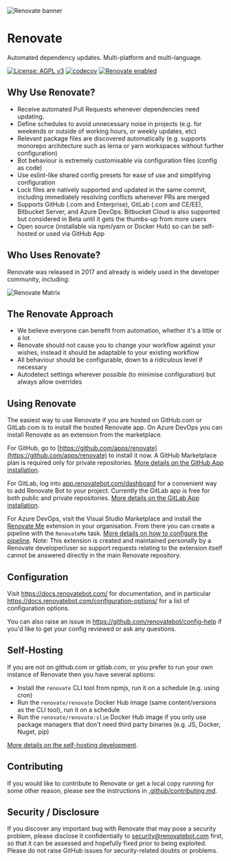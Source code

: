 ![Renovate banner](https://renovatebot.com/images/header_small_recoloured.jpg)

# Renovate

Automated dependency updates. Multi-platform and multi-language.

[![License: AGPL v3](https://img.shields.io/badge/License-AGPL%20v3-blue.svg)](https://raw.githubusercontent.com/renovatebot/renovate/master/license)
[![codecov](https://codecov.io/gh/renovatebot/renovate/branch/master/graph/badge.svg)](https://codecov.io/gh/renovatebot/renovate)
[![Renovate enabled](https://img.shields.io/badge/renovate-enabled-brightgreen.svg)](https://renovatebot.com/)

## Why Use Renovate?

- Receive automated Pull Requests whenever dependencies need updating.
- Define schedules to avoid unnecessary noise in projects (e.g. for weekends or outside of working hours, or weekly updates, etc)
- Relevant package files are discovered automatically (e.g. supports
  monorepo architecture such as lerna or yarn workspaces without further configuration)
- Bot behaviour is extremely customisable via configuration files (config as code)
- Use eslint-like shared config presets for ease of use and simplifying configuration
- Lock files are natively supported and updated in the same commit, including immediately resolving conflicts whenever PRs are merged
- Supports GitHub (.com and Enterprise), GitLab (.com and CE/EE), Bitbucket Server, and Azure DevOps. Bitbucket Cloud is also supported but considered in Beta until it gets the thumbs-up from more users
- Open source (installable via npm/yarn or Docker Hub) so can be self-hosted or used via GitHub App

## Who Uses Renovate?

Renovate was released in 2017 and already is widely used in the developer community, including:

![Renovate Matrix](https://renovatebot.com/images/matrix.png)

## The Renovate Approach

- We believe everyone can benefit from automation, whether it's a little or a lot
- Renovate should not cause you to change your workflow against your wishes, instead it should be adaptable to your existing workflow
- All behaviour should be configurable, down to a ridiculous level if necessary
- Autodetect settings wherever possible (to minimise configuration) but always allow overrides

## Using Renovate

The easiest way to use Renovate if you are hosted on GitHub.com or GitLab.com is to install the hosted Renovate app. On Azure DevOps you can install Renovate as an extension from the marketplace.

For GitHub, go to [https://github.com/apps/renovate](https://github.com/apps/renovate) to install
it now. A GitHub Marketplace plan is required only for private repositories. [More details on the GitHub App installation](https://docs.renovatebot.com/install-github-app/).

For GitLab, log into [app.renovatebot.com/dashboard](https://app.renovatebot.com/dashboard) for a convenient way to add Renovate Bot to your project. Currently the GitLab app is free for both public and private repositories. [More details on the GitLab App installation](https://docs.renovatebot.com/install-gitlab-app/).

For Azure DevOps, visit the Visual Studio Marketplace and install the [Renovate Me](https://marketplace.visualstudio.com/items?itemName=jyc.vsts-extensions-renovate-me) extension in your organisation. From there you can create a pipeline with the `RenovateMe` task. [More details on how to configure the pipeline](https://marketplace.visualstudio.com/items?itemName=jyc.vsts-extensions-renovate-me). Note: This extension is created and maintained personally by a Renovate developer/user so support requests relating to the extension itself cannot be answered directly in the main Renovate repository.

## Configuration

Visit https://docs.renovatebot.com/ for documentation, and in particular https://docs.renovatebot.com/configuration-options/ for a list of configuration options.

You can also raise an issue in https://github.com/renovatebot/config-help if you'd like to get your config reviewed or ask any questions.

## Self-Hosting

If you are not on github.com or gitlab.com, or you prefer to run your own instance of Renovate then you have several options:

- Install the `renovate` CLI tool from npmjs, run it on a schedule (e.g. using cron)
- Run the `renovate/renovate` Docker Hub image (same content/versions as the CLI tool), run it on a schedule
- Run the `renovate/renovate:slim` Docker Hub image if you only use package managers that don't need third party binaries (e.g. JS, Docker, Nuget, pip)

[More details on the self-hosting development](https://github.com/renovatebot/renovate/blob/master/docs/development/self-hosting.md).

## Contributing

If you would like to contribute to Renovate or get a local copy running for some other reason, please see the instructions in [.github/contributing.md](.github/contributing.md).

## Security / Disclosure

If you discover any important bug with Renovate that may pose a security problem, please disclose it confidentially to security@renovatebot.com first, so that it can be assessed and hopefully fixed prior to being exploited. Please do not raise GitHub issues for security-related doubts or problems.
